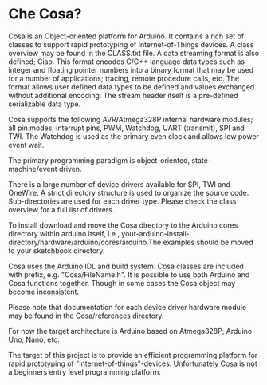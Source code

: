 Che Cosa?
====

Cosa is an Object-oriented platform for Arduino. It contains a rich set of classes to support rapid prototyping of Internet-of-Things devices. A class overview may be found in the CLASS.txt file. A data streaming format is also defined; Ciao. This format encodes C/C++ language data types such as integer and floating pointer numbers into a binary format that may be used for a number of applications; tracing, remote procedure calls, etc. The format allows user defined data types to be defined and values exchanged without additional encoding. The stream header itself is a pre-defined serializable data type. 

Cosa supports the following AVR/Atmega328P internal hardware modules; all pin modes, interrupt pins, PWM, Watchdog, UART (transmit), SPI and TWI. The Watchdog is used as the primary even clock and allows low power event wait.

The primary programming paradigm is object-oriented, state-machine/event driven.

There is a large number of device drivers available for SPI, TWI and OneWire. A strict directory structure is used to organize the source code. Sub-directories are used for each driver type. Please check the class overview for a full list of drivers.

To install download and move the Cosa directory to the Arduino cores directory within arduino itself, i.e., your-arduino-install-directory/hardware/arduino/cores/arduino.The examples should be moved to your sketchbook directory. 

Cosa uses the Arduino IDL and build system. Cosa classes are included with prefix, e.g. "Cosa/FileName.h". It is possible to use both Arduino and Cosa functions together. Though in some cases the Cosa object may become inconsistent.

Please note that documentation for each device driver hardware module may be found in the Cosa/references directory. 

For now the target architecture is Arduino based on Atmega328P; Arduino Uno, Nano, etc. 

The target of this project is to provide an efficient programming platform for rapid prototyping of "Internet-of-things"-devices. Unfortunately Cosa is not a beginners entry level programming platform. 


